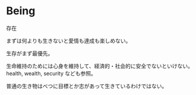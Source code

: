 # Being

存在

まずは何よりも生きないと愛情も達成も楽しめない。

生存がまず最優先。

生命維持のためには心身を維持して、経済的・社会的に安全でないといけない。
health, wealth, security なども参照。

普通の生き物はべつに目標とか志があって生きているわけではない。
